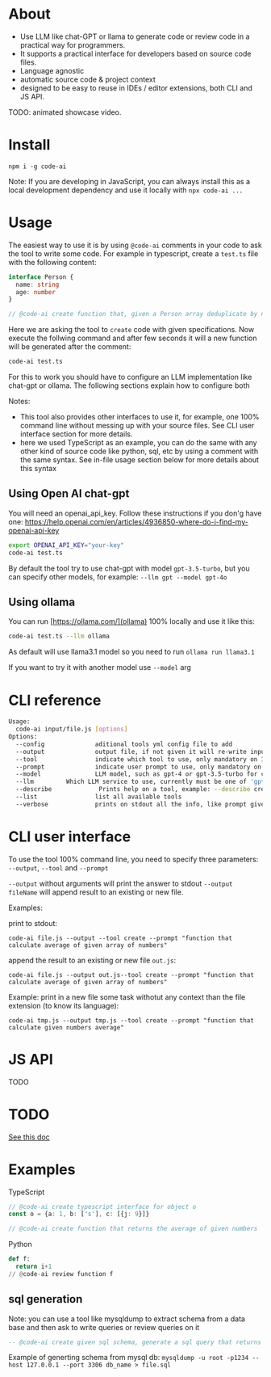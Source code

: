 
# About 

 * Use LLM like chat-GPT or llama to generate code or review code in a practical way for programmers. 
 * It supports a practical interface for developers based on source code files.
 * Language agnostic
 * automatic source code & project context
 * designed to be easy to reuse in IDEs / editor extensions, both CLI and JS API.

TODO: animated showcase video.

# Install

```
npm i -g code-ai
```

Note: If you are developing in JavaScript, you can always install this as a local development dependency and use it locally with `npx code-ai ...`

# Usage

The easiest way to use it is by using `@code-ai` comments in your code to ask the tool to write some code. For example in typescript, create a `test.ts` file with the following content:

```ts
interface Person {
  name: string
  age: number
}

// @code-ai create function that, given a Person array deduplicate by name and sorts by age
```

Here we are asking the tool to `create` code with given specifications. Now execute the follwing command and after few seconds it will a new function will be generated after the comment:

```sh
code-ai test.ts
```

For this to work you should have to configure an LLM implementation like chat-gpt or ollama. The following sections explain how to configure both

Notes: 

 * This tool also provides other interfaces to use it, for example, one 100% command line without messing up with your source files. See CLI user interface section for more details.
 * here we used TypeScript as an example, you can do the same with any other kind of source code like python, sql, etc by using a comment with the same syntax. See in-file usage section below for more details about this syntax

## Using Open AI chat-gpt

You will need an openai_api_key. Follow these instructions if you don'g have one: https://help.openai.com/en/articles/4936850-where-do-i-find-my-openai-api-key

```sh
export OPENAI_API_KEY="your-key"
code-ai test.ts
```

By default the tool try to use chat-gpt with model `gpt-3.5-turbo`, but you can specify other models, for example: `--llm gpt --model gpt-4o`

## Using ollama

You can run [https://ollama.com/](ollama) 100% locally and use it like this:

```sh
code-ai test.ts --llm ollama 
```

As default will use llama3.1 model so you need to run `ollama run llama3.1`

If you want to try it with another model use `--model` arg

# CLI reference

```sh
Usage: 
  code-ai input/file.js [options]
Options: 
  --config              aditional tools yml config file to add
  --output              output file, if not given it will re-write input file in place
  --tool                indicate which tool to use, only mandatory on 100% CLI mode
  --prompt              indicate user prompt to use, only mandatory on 100% CLI mode
  --model               LLM model, such as gpt-4 or gpt-3.5-turbo for chat-GPT. Default for openAI is gpt-4o
  --llm         Which LLM service to use, currently must be one of 'gpt' or 'ollama', by default is 'gpt'
  --describe             Prints help on a tool, example: --describe create
  --list                list all available tools
  --verbose             prints on stdout all the info, like prompt given to llm, llm raw response, extracted snippets, etc
```

# CLI user interface

To use the tool 100% command line, you need to specify three parameters: `--output`, `--tool` and `--prompt`

`--output` without arguments will print the answer to stdout
`--output fileName` will append result to an existing or new file.

Examples: 

print to stdout:
```
code-ai file.js --output --tool create --prompt "function that calculate average of given array of numbers"
```

append the result to an existing or new file `out.js`:
```
code-ai file.js --output out.js--tool create --prompt "function that calculate average of given array of numbers"
```

Example: print in a new file some task withotut any context than the file extension (to know its language):
```
code-ai tmp.js --output tmp.js --tool create --prompt "function that calculate given numbers average"
```


# JS API

TODO

# TODO

[See this doc](docs/TODO.md)


# Examples

TypeScript

```ts
// @code-ai create typescript interface for object o
const o = {a: 1, b: ['s'], c: [{j: 9}]}
```

```ts
// @code-ai create function that returns the average of given numbers
```

Python

```py
def f:
  return i+1
// @code-ai review function f
```

## sql generation

Note: you can use a tool like mysqldump to extract schema from a data base and then ask to write queries or review queries on it

```sql
-- @code-ai create given sql schema, generate a sql query that returns users which lastConnection is in the last 5 minutes and their photos of album 1
```

Example of generting schema from mysql db: `mysqldump -u root -p1234 --host 127.0.0.1 --port 3306 db_name > file.sql`
